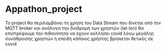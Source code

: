 # Appathon_project
Το project θα περιλαμβάνει τη χρήση του Data Stream που δίνεται από τον MQTT broker και ανάλογα την διαδρομή  των χρηστών (lat-lon) θα επιστρέφουμε την πιθανότητα να έχουν κολλήσει covid λόγω μεγάλης συνάθροισης χρηστών ή επειδή κάποιος χρήστης βρίσκεται θετικός σε covid
